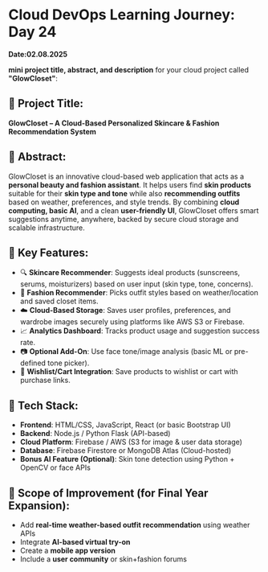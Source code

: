 # Cloud DevOps Learning Journey: Day 24
**Date:02.08.2025**


**mini project title, abstract, and description** for your cloud project called **"GlowCloset"**:

## 🌟 **Project Title:**

**GlowCloset – A Cloud-Based Personalized Skincare & Fashion Recommendation System**

## 📌 **Abstract:**

GlowCloset is an innovative cloud-based web application that acts as a **personal beauty and fashion assistant**. It helps users find **skin products** suitable for their **skin type and tone** while also **recommending outfits** based on weather, preferences, and style trends. By combining **cloud computing, basic AI**, and a clean **user-friendly UI**, GlowCloset offers smart suggestions anytime, anywhere, backed by secure cloud storage and scalable infrastructure.

## 🧠 **Key Features:**

* 🔍 **Skincare Recommender**: Suggests ideal products (sunscreens, serums, moisturizers) based on user input (skin type, tone, concerns).
* 👗 **Fashion Recommender**: Picks outfit styles based on weather/location and saved closet items.
* ☁️ **Cloud-Based Storage**: Saves user profiles, preferences, and wardrobe images securely using platforms like AWS S3 or Firebase.
* 📈 **Analytics Dashboard**: Tracks product usage and suggestion success rate.
* 📷 **Optional Add-On**: Use face tone/image analysis (basic ML or pre-defined tone picker).
* 🧾 **Wishlist/Cart Integration**: Save products to wishlist or cart with purchase links.


## 🔧 **Tech Stack:**

* **Frontend**: HTML/CSS, JavaScript, React (or basic Bootstrap UI)
* **Backend**: Node.js / Python Flask (API-based)
* **Cloud Platform**: Firebase / AWS (S3 for image & user data storage)
* **Database**: Firebase Firestore or MongoDB Atlas (Cloud-hosted)
* **Bonus AI Feature (Optional)**: Skin tone detection using Python + OpenCV or face APIs


## 🎯 **Scope of Improvement (for Final Year Expansion):**

* Add **real-time weather-based outfit recommendation** using weather APIs
* Integrate **AI-based virtual try-on**
* Create a **mobile app version**
* Include a **user community** or skin+fashion forums



